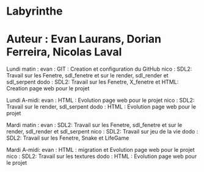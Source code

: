# Labyrinthe
# Auteur : Evan Laurans, Dorian Ferreira, Nicolas Laval


Lundi matin :
  evan : GIT : Creation et configuration du GitHub
  nico : SDL2: Travail sur les Fenetre, sdl_fenetre et sur le render, sdl_render et sdl_serpent
  dodo : SDL2: Travail sur les Fenetre, X_fenetre et HTML: Creation page web pour le projet
 
 Lundi A-midi:
  evan : HTML : Evolution page web pour le projet
  nico : SDL2: Travail sur le render, sdl_serpent
  dodo : HTML : Evolution page web pour le projet
  
  Mardi matin :
  evan : SDL2: Travail sur les Fenetre, sdl_fenetre et sur le render, sdl_render et sdl_serpent
  nico : SDL2: Travail sur jeu de la vie 
  dodo : SDL2: Travail sur les Fenetre, Snake et LifeGame
  
 Mardi A-midi:
  evan : HTML : migration et Evolution page web pour le projet
  nico : SDL2: Travail sur les textures
  dodo : HTML : Evolution page web pour le projet

